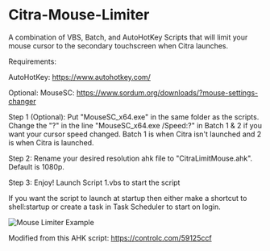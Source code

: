 # Citra-Mouse-Limiter
A combination of VBS, Batch, and AutoHotKey Scripts that will limit your mouse cursor to the secondary touchscreen when Citra launches.

Requirements:

AutoHotKey: https://www.autohotkey.com/

Optional:
MouseSC: https://www.sordum.org/downloads/?mouse-settings-changer

Step 1 (Optional): Put "MouseSC_x64.exe" in the same folder as the scripts. Change the "?" in the line "MouseSC_x64.exe /Speed:?" in Batch 1 & 2 if you want your cursor speed changed.
Batch 1 is when Citra isn't launched and 2 is when Citra is launched.

Step 2: Rename your desired resolution ahk file to "CitraLimitMouse.ahk". Default is 1080p.

Step 3: Enjoy! Launch Script 1.vbs to start the script

If you want the script to launch at startup then either make a shortcut to shell:startup or create a task in Task Scheduler to start on login.

![Mouse Limiter Example](https://github.com/NobleGaming/Citra-Mouse-Limiter/assets/52421874/ceb1007e-d42b-4f2f-b001-5dff4aee6d59)

Modified from this AHK script: https://controlc.com/59125ccf

